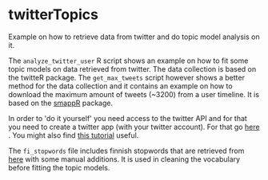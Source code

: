 # twitterTopics
Example on how to retrieve data from twitter and do topic model analysis on it.

The `analyze_twitter_user` R script shows an example on how to fit some topic models on data retrieved from twitter. The data collection is based on the twitteR package. The `get_max_tweets` script however shows a better method for the data collection and it contains an example on how to download the maximum amount of tweets (~3200) from a user timeline. It is based on the [smappR](https://github.com/SMAPPNYU/smappR/) package.

In order to 'do it yourself' you need access to the twitter API and for that you need to create a twitter app (with your twitter account). For that go [here](https://apps.twitter.com/) . You might also find [this tutorial](http://thinktostart.com/twitter-authentification-with-r/) useful.

The `fi_stopwords` file includes finnish stopwords that are retrieved from [here](http://www.nettiapina.fi/finnish-stopword-list/) with some manual additions. It is used in cleaning the vocabulary before fitting the topic models.
